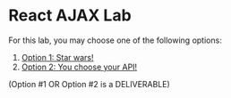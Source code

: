 <h1>React AJAX Lab</h1>
  
For this lab, you may choose one of the following options:

1. <a href="star-wars-lab.md">Option 1: Star wars!</a>
2. <a href="api-lab.md">Option 2: You choose your API!</a>

(Option #1 OR Option #2 is a DELIVERABLE)
